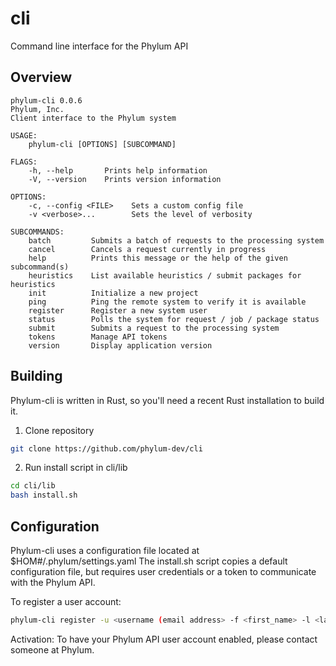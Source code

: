 # cli
Command line interface for the Phylum API

## Overview
```
phylum-cli 0.0.6
Phylum, Inc.
Client interface to the Phylum system

USAGE:
    phylum-cli [OPTIONS] [SUBCOMMAND]

FLAGS:
    -h, --help       Prints help information
    -V, --version    Prints version information

OPTIONS:
    -c, --config <FILE>    Sets a custom config file
    -v <verbose>...        Sets the level of verbosity

SUBCOMMANDS:
    batch         Submits a batch of requests to the processing system
    cancel        Cancels a request currently in progress
    help          Prints this message or the help of the given subcommand(s)
    heuristics    List available heuristics / submit packages for heuristics
    init          Initialize a new project
    ping          Ping the remote system to verify it is available
    register      Register a new system user
    status        Polls the system for request / job / package status
    submit        Submits a request to the processing system
    tokens        Manage API tokens
    version       Display application version
```

## Building
Phylum-cli is written in Rust, so you'll need a recent Rust installation to build it.
1. Clone repository
```sh
git clone https://github.com/phylum-dev/cli
```
2. Run install script in cli/lib
```sh
cd cli/lib
bash install.sh
```

## Configuration
Phylum-cli uses a configuration file located at $HOM#/.phylum/settings.yaml
The install.sh script copies a default configuration file, but requires user credentials or a token to communicate with the Phylum API.

To register a user account:
```sh
phylum-cli register -u <username (email address> -f <first_name> -l <last_name> -p <password>
```

Activation:
To have your Phylum API user account enabled, please contact someone at Phylum.
